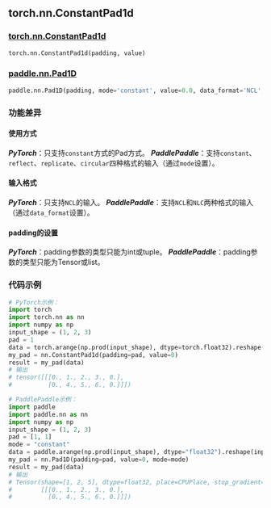 ## torch.nn.ConstantPad1d
### [torch.nn.ConstantPad1d](https://pytorch.org/docs/stable/generated/torch.nn.ConstantPad1d.html?highlight=pad#torch.nn.ConstantPad1d)
```python
torch.nn.ConstantPad1d(padding, value)
```

### [paddle.nn.Pad1D](https://www.paddlepaddle.org.cn/documentation/docs/zh/api/paddle/nn/Pad1D_cn.html#pad1d)
```python
paddle.nn.Pad1D(padding, mode='constant', value=0.0, data_format='NCL', name=None)
```

### 功能差异

#### 使用方式
***PyTorch***：只支持`constant`方式的Pad方式。
***PaddlePaddle***：支持`constant`、`reflect`、`replicate`、`circular`四种格式的输入（通过`mode`设置）。

#### 输入格式
***PyTorch***：只支持`NCL`的输入。
***PaddlePaddle***：支持`NCL`和`NLC`两种格式的输入（通过`data_format`设置）。

#### padding的设置
***PyTorch***：padding参数的类型只能为int或tuple。
***PaddlePaddle***：padding参数的类型只能为Tensor或list。


### 代码示例
``` python
# PyTorch示例：
import torch
import torch.nn as nn
import numpy as np
input_shape = (1, 2, 3)
pad = 1
data = torch.arange(np.prod(input_shape), dtype=torch.float32).reshape(input_shape) + 1
my_pad = nn.ConstantPad1d(padding=pad, value=0)
result = my_pad(data)
# 输出
# tensor([[[0., 1., 2., 3., 0.],
#          [0., 4., 5., 6., 0.]]])
```

``` python
# PaddlePaddle示例：
import paddle
import paddle.nn as nn
import numpy as np
input_shape = (1, 2, 3)
pad = [1, 1]
mode = "constant"
data = paddle.arange(np.prod(input_shape), dtype="float32").reshape(input_shape) + 1
my_pad = nn.Pad1D(padding=pad, value=0, mode=mode)
result = my_pad(data)
# 输出
# Tensor(shape=[1, 2, 5], dtype=float32, place=CPUPlace, stop_gradient=True,
#        [[[0., 1., 2., 3., 0.],
#          [0., 4., 5., 6., 0.]]])
```
